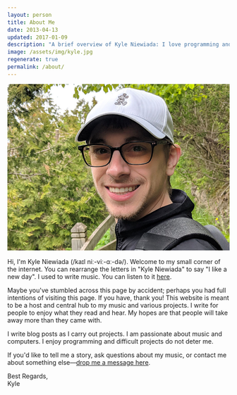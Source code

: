 ```yaml
---
layout: person
title: About Me
date: 2013-04-13
updated: 2017-01-09
description: "A brief overview of Kyle Niewiada: I love programming and voiding warranties. I own two iFixit repair kits because I take everything apart. I make it my mission to find the perfect piece of software or hardware to solve my problem. I am interested in anything that allows me to work with a computer."
image: /assets/img/kyle.jpg
regenerate: true
permalink: /about/
---
```


![Kyle Niewiada](/assets/img/kyle.jpg)

Hi, I'm Kyle Niewiada (/kaɪl niː-viː-ɑː-də/). Welcome to my small corner of the internet. You can rearrange the letters in "Kyle Niewiada" to say "I like a new day". I used to write music. You can listen to it <a href ="https://kyleniewiada.bandcamp.com/" rel="nofollow">here</a>.

Maybe you've stumbled across this page by accident; perhaps you had full intentions of visiting this page. If you have, thank you! This website is meant to be a host and central hub to my music and various projects. I write for people to enjoy what they read and hear. My hopes are that people will take away more than they came with.

I write blog posts as I carry out projects. I am passionate about music and computers. I enjoy programming and difficult projects do not deter me.

If you'd like to tell me a story, ask questions about my music, or contact me about something else—[drop me a message here](/contact/).

Best Regards,  
Kyle
